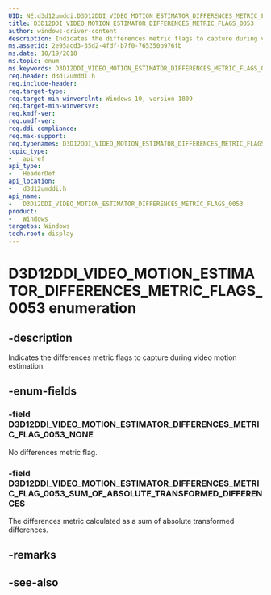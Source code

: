 ```yaml
---
UID: NE:d3d12umddi.D3D12DDI_VIDEO_MOTION_ESTIMATOR_DIFFERENCES_METRIC_FLAGS_0053
title: D3D12DDI_VIDEO_MOTION_ESTIMATOR_DIFFERENCES_METRIC_FLAGS_0053
author: windows-driver-content
description: Indicates the differences metric flags to capture during video motion estimation.
ms.assetid: 2e95acd3-35d2-4fdf-b7f0-765350b976fb
ms.date: 10/19/2018
ms.topic: enum
ms.keywords: D3D12DDI_VIDEO_MOTION_ESTIMATOR_DIFFERENCES_METRIC_FLAGS_0053, D3D12DDI_VIDEO_MOTION_ESTIMATOR_DIFFERENCES_METRIC_FLAGS_0053, 
req.header: d3d12umddi.h
req.include-header:
req.target-type:
req.target-min-winverclnt: Windows 10, version 1809
req.target-min-winversvr:
req.kmdf-ver:
req.umdf-ver:
req.ddi-compliance:
req.max-support:
req.typenames: D3D12DDI_VIDEO_MOTION_ESTIMATOR_DIFFERENCES_METRIC_FLAGS_0053
topic_type: 
-	apiref
api_type: 
-	HeaderDef
api_location: 
-	d3d12umddi.h
api_name: 
-	D3D12DDI_VIDEO_MOTION_ESTIMATOR_DIFFERENCES_METRIC_FLAGS_0053
product:
-	Windows
targetos: Windows
tech.root: display
---
```


# D3D12DDI_VIDEO_MOTION_ESTIMATOR_DIFFERENCES_METRIC_FLAGS_0053 enumeration

## -description

Indicates the differences metric flags to capture during video motion estimation.

## -enum-fields

### -field D3D12DDI_VIDEO_MOTION_ESTIMATOR_DIFFERENCES_METRIC_FLAG_0053_NONE

No differences metric flag.

### -field D3D12DDI_VIDEO_MOTION_ESTIMATOR_DIFFERENCES_METRIC_FLAG_0053_SUM_OF_ABSOLUTE_TRANSFORMED_DIFFERENCES 

The differences metric calculated as a sum of absolute transformed differences.

## -remarks

## -see-also
